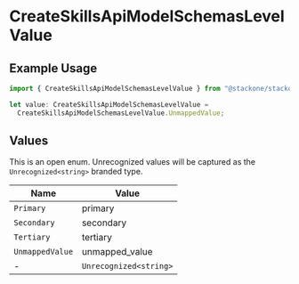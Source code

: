 # CreateSkillsApiModelSchemasLevelValue

## Example Usage

```typescript
import { CreateSkillsApiModelSchemasLevelValue } from "@stackone/stackone-client-ts/sdk/models/shared";

let value: CreateSkillsApiModelSchemasLevelValue =
  CreateSkillsApiModelSchemasLevelValue.UnmappedValue;
```

## Values

This is an open enum. Unrecognized values will be captured as the `Unrecognized<string>` branded type.

| Name                   | Value                  |
| ---------------------- | ---------------------- |
| `Primary`              | primary                |
| `Secondary`            | secondary              |
| `Tertiary`             | tertiary               |
| `UnmappedValue`        | unmapped_value         |
| -                      | `Unrecognized<string>` |